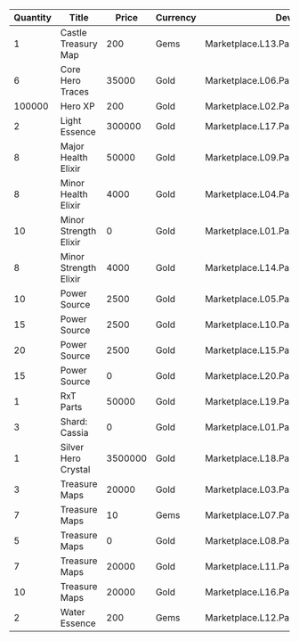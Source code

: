 | Quantity | Title | Price | Currency |  Dev Name |
| -------- | ----- | ----- | -------- |  -------- |
| 1 | Castle Treasury Map | 200 | Gems | Marketplace.L13.Page01.MapsMisc.10 |
| 6 | Core Hero Traces | 35000 | Gold | Marketplace.L06.Page01.Token.03 |
| 100000 | Hero XP | 200 | Gold | Marketplace.L02.Page01.XP.01 |
| 2 | Light Essence | 300000 | Gold | Marketplace.L17.Page01.Shard.08 |
| 8 | Major Health Elixir | 50000 | Gold | Marketplace.L09.Page01.MajorElixir.02 |
| 8 | Minor Health Elixir | 4000 | Gold | Marketplace.L04.Page01.MinorElixir.02 |
| 10 | Minor Strength Elixir | 0 | Gold | Marketplace.L01.Page01.Free.04 |
| 8 | Minor Strength Elixir | 4000 | Gold | Marketplace.L14.Page01.ElixirAll.05 |
| 10 | Power Source | 2500 | Gold | Marketplace.L05.Page01.PowerSource.01 |
| 15 | Power Source | 2500 | Gold | Marketplace.L10.Page01.PowerSource.04 |
| 20 | Power Source | 2500 | Gold | Marketplace.L15.Page01.PowerSource.07 |
| 15 | Power Source | 0 | Gold | Marketplace.L20.Page01.Free.72 |
| 1 | RxT Parts | 50000 | Gold | Marketplace.L19.Page01.Misc.04 |
| 3 | Shard: Cassia | 0 | Gold | Marketplace.L01.Page1.VIP5.FreeBonus.24 |
| 1 | Silver Hero Crystal | 3500000 | Gold | Marketplace.L18.Page01.Hero.03 |
| 3 | Treasure Maps | 20000 | Gold | Marketplace.L03.Page01.MapFragments.01 |
| 7 | Treasure Maps | 10 | Gems | Marketplace.L07.Page01.MapFragments.05 |
| 5 | Treasure Maps | 0 | Gold | Marketplace.L08.Page01.Free.37 |
| 7 | Treasure Maps | 20000 | Gold | Marketplace.L11.Page01.TreasureMap.01 |
| 10 | Treasure Maps | 20000 | Gold | Marketplace.L16.Page01.TreasureMap.04 |
| 2 | Water Essence | 200 | Gems | Marketplace.L12.Page01.Reagent.10 |
